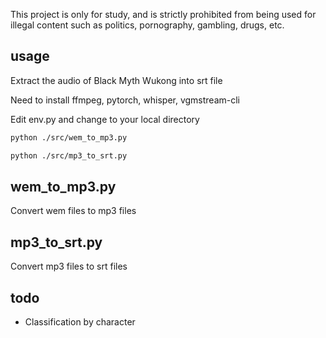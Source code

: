 This project is only for study, and is strictly prohibited from being used for illegal content such as politics, pornography, gambling, drugs, etc.


## usage
Extract the audio of Black Myth Wukong into srt file

Need to install ffmpeg, pytorch, whisper, vgmstream-cli

Edit env.py and change to your local directory


```bash
python ./src/wem_to_mp3.py

python ./src/mp3_to_srt.py
```

## wem_to_mp3.py
Convert wem files to mp3 files

## mp3_to_srt.py
Convert mp3 files to srt files

## todo
- Classification by character